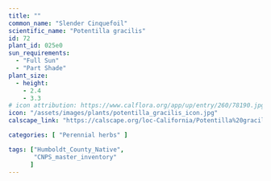 ```yaml
---
title: ""
common_name: "Slender Cinquefoil"
scientific_name: "Potentilla gracilis"
id: 72
plant_id: 025e0
sun_requirements:
  - "Full Sun"
  - "Part Shade"
plant_size:
  - height: 
    - 2.4
    - 3.3
# icon attribution: https://www.calflora.org/app/up/entry/260/78190.jpg
icon: "/assets/images/plants/potentilla_gracilis_icon.jpg"
calscape_link: "https://calscape.org/loc-California/Potentilla%20gracilis(%20)"

categories: [ "Perennial herbs" ]

tags: ["Humboldt_County_Native",
       "CNPS_master_inventory"
      ]
---
```


